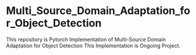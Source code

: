 # Multi_Source_Domain_Adaptation_for_Object_Detection
This repository is Pytorch Implementation of Multi-Source Domain Adaptation for Object Detection
This Implementation is Ongoing Project.
